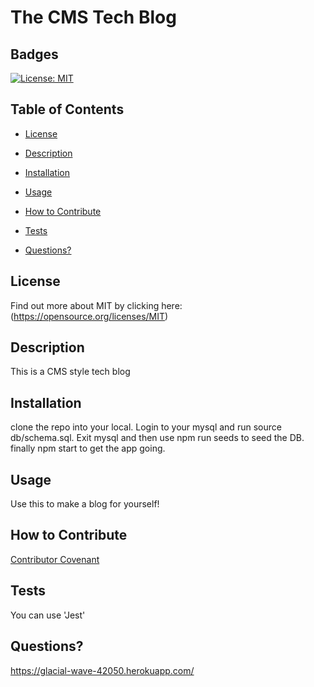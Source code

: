 # The CMS Tech Blog


  ## Badges

  [![License: MIT](https://img.shields.io/badge/License-MIT-yellow.svg)](https://opensource.org/licenses/MIT)

  ## Table of Contents

  * [License](#license)

  * [Description](#description)

  * [Installation](#install)

  * [Usage](#usage)

  * [How to Contribute](#how-to-contribute)

  * [Tests](#tests)

  * [Questions?](#questions)

  ## License
  Find out more about MIT by clicking here:
  (https://opensource.org/licenses/MIT)

  ## Description

  This is a CMS style tech blog

  ## Installation

  clone the repo into your local.  Login to your mysql and run source db/schema.sql. Exit mysql and then use npm run seeds to seed the DB.  finally npm start to get the app going.

  ## Usage

  Use this to make a blog for yourself!

  ## How to Contribute
  
   
  [Contributor Covenant](https://www.contributor-covenant.org/)

  ## Tests
  You can use 'Jest'

  ## Questions?
  https://glacial-wave-42050.herokuapp.com/
